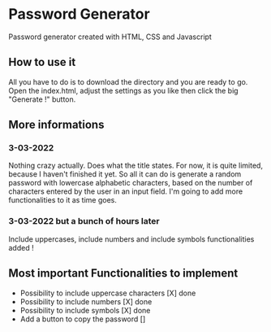 # Password Generator
Password generator created with HTML, CSS and Javascript

## How to use it
All you have to do is to download the directory and you are ready to go. Open the index.html, adjust the settings as you like then click the big "Generate !" button.

## More informations

### 3-03-2022
Nothing crazy actually. Does what the title states. For now, it is quite limited, because I haven't finished it yet. So all it can do is generate a random password with lowercase alphabetic characters, based on the number of characters entered by the user in an input field. I'm going to add more functionalities to it as time goes.

### 3-03-2022 but a bunch of hours later
Include uppercases, include numbers and include symbols functionalities added !

## Most important Functionalities to implement
- Possibility to include uppercase characters [X] done
- Possibility to include numbers [X] done
- Possibility to include symbols [X] done
- Add a button to copy the password []
